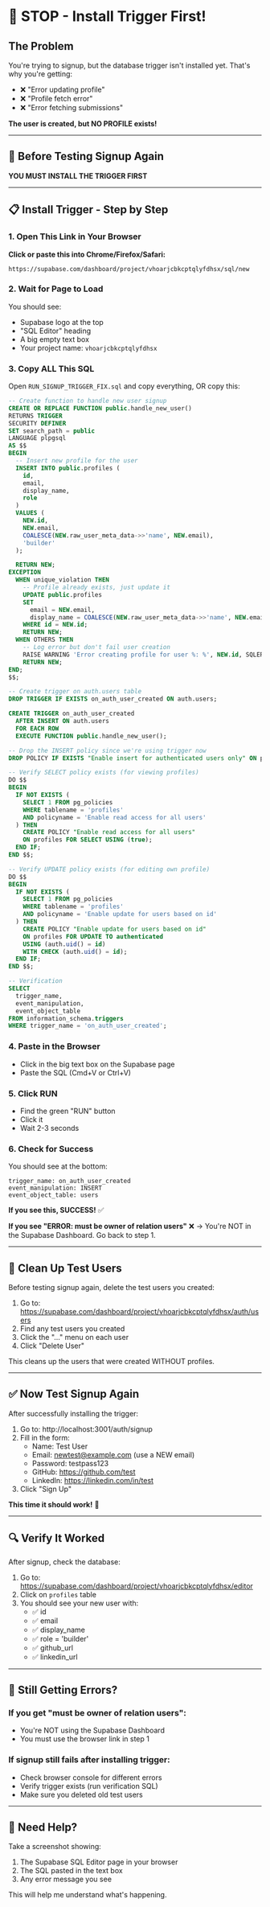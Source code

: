 # 🚨 STOP - Install Trigger First!

## The Problem

You're trying to signup, but the database trigger isn't installed yet. That's why you're getting:
- ❌ "Error updating profile"
- ❌ "Profile fetch error"
- ❌ "Error fetching submissions"

**The user is created, but NO PROFILE exists!**

---

## 🛑 Before Testing Signup Again

**YOU MUST INSTALL THE TRIGGER FIRST**

---

## 📋 Install Trigger - Step by Step

### 1. Open This Link in Your Browser
**Click or paste this into Chrome/Firefox/Safari:**

```
https://supabase.com/dashboard/project/vhoarjcbkcptqlyfdhsx/sql/new
```

### 2. Wait for Page to Load
You should see:
- Supabase logo at the top
- "SQL Editor" heading
- A big empty text box
- Your project name: `vhoarjcbkcptqlyfdhsx`

### 3. Copy ALL This SQL

Open `RUN_SIGNUP_TRIGGER_FIX.sql` and copy everything, OR copy this:

```sql
-- Create function to handle new user signup
CREATE OR REPLACE FUNCTION public.handle_new_user()
RETURNS TRIGGER
SECURITY DEFINER
SET search_path = public
LANGUAGE plpgsql
AS $$
BEGIN
  -- Insert new profile for the user
  INSERT INTO public.profiles (
    id,
    email,
    display_name,
    role
  )
  VALUES (
    NEW.id,
    NEW.email,
    COALESCE(NEW.raw_user_meta_data->>'name', NEW.email),
    'builder'
  );

  RETURN NEW;
EXCEPTION
  WHEN unique_violation THEN
    -- Profile already exists, just update it
    UPDATE public.profiles
    SET 
      email = NEW.email,
      display_name = COALESCE(NEW.raw_user_meta_data->>'name', NEW.email)
    WHERE id = NEW.id;
    RETURN NEW;
  WHEN OTHERS THEN
    -- Log error but don't fail user creation
    RAISE WARNING 'Error creating profile for user %: %', NEW.id, SQLERRM;
    RETURN NEW;
END;
$$;

-- Create trigger on auth.users table
DROP TRIGGER IF EXISTS on_auth_user_created ON auth.users;

CREATE TRIGGER on_auth_user_created
  AFTER INSERT ON auth.users
  FOR EACH ROW
  EXECUTE FUNCTION public.handle_new_user();

-- Drop the INSERT policy since we're using trigger now
DROP POLICY IF EXISTS "Enable insert for authenticated users only" ON profiles;

-- Verify SELECT policy exists (for viewing profiles)
DO $$
BEGIN
  IF NOT EXISTS (
    SELECT 1 FROM pg_policies
    WHERE tablename = 'profiles'
    AND policyname = 'Enable read access for all users'
  ) THEN
    CREATE POLICY "Enable read access for all users"
    ON profiles FOR SELECT USING (true);
  END IF;
END $$;

-- Verify UPDATE policy exists (for editing own profile)
DO $$
BEGIN
  IF NOT EXISTS (
    SELECT 1 FROM pg_policies
    WHERE tablename = 'profiles'
    AND policyname = 'Enable update for users based on id'
  ) THEN
    CREATE POLICY "Enable update for users based on id"
    ON profiles FOR UPDATE TO authenticated
    USING (auth.uid() = id)
    WITH CHECK (auth.uid() = id);
  END IF;
END $$;

-- Verification
SELECT
  trigger_name,
  event_manipulation,
  event_object_table
FROM information_schema.triggers
WHERE trigger_name = 'on_auth_user_created';
```

### 4. Paste in the Browser
- Click in the big text box on the Supabase page
- Paste the SQL (Cmd+V or Ctrl+V)

### 5. Click RUN
- Find the green "RUN" button
- Click it
- Wait 2-3 seconds

### 6. Check for Success
You should see at the bottom:
```
trigger_name: on_auth_user_created
event_manipulation: INSERT
event_object_table: users
```

**If you see this, SUCCESS!** ✅

**If you see "ERROR: must be owner of relation users"** ❌
→ You're NOT in the Supabase Dashboard. Go back to step 1.

---

## 🧹 Clean Up Test Users

Before testing signup again, delete the test users you created:

1. Go to: https://supabase.com/dashboard/project/vhoarjcbkcptqlyfdhsx/auth/users
2. Find any test users you created
3. Click the "..." menu on each user
4. Click "Delete User"

This cleans up the users that were created WITHOUT profiles.

---

## ✅ Now Test Signup Again

After successfully installing the trigger:

1. Go to: http://localhost:3001/auth/signup
2. Fill in the form:
   - Name: Test User
   - Email: newtest@example.com (use a NEW email)
   - Password: testpass123
   - GitHub: https://github.com/test
   - LinkedIn: https://linkedin.com/in/test
3. Click "Sign Up"

**This time it should work!** 🎉

---

## 🔍 Verify It Worked

After signup, check the database:

1. Go to: https://supabase.com/dashboard/project/vhoarjcbkcptqlyfdhsx/editor
2. Click on `profiles` table
3. You should see your new user with:
   - ✅ id
   - ✅ email
   - ✅ display_name
   - ✅ role = 'builder'
   - ✅ github_url
   - ✅ linkedin_url

---

## 🚨 Still Getting Errors?

### If you get "must be owner of relation users":
- You're NOT using the Supabase Dashboard
- You must use the browser link in step 1

### If signup still fails after installing trigger:
- Check browser console for different errors
- Verify trigger exists (run verification SQL)
- Make sure you deleted old test users

---

## 📸 Need Help?

Take a screenshot showing:
1. The Supabase SQL Editor page in your browser
2. The SQL pasted in the text box
3. Any error message you see

This will help me understand what's happening.

